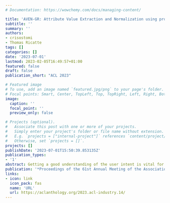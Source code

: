```yaml
---
# Documentation: https://wowchemy.com/docs/managing-content/

title: 'AVEN-GR: Attribute Value Extraction and Normalization using product GRaphs'
subtitle: ''
summary: ''
authors:
- crisostomi
- Thomas Ricatte
tags: []
categories: []
date: '2023-07-01'
lastmod: 2023-02-05T16:49:57+01:00
featured: false
draft: false
publication_short: "ACL 2023"

# Featured image
# To use, add an image named `featured.jpg/png` to your page's folder.
# Focal points: Smart, Center, TopLeft, Top, TopRight, Left, Right, BottomLeft, Bottom, BottomRight.
image:
  caption: ''
  focal_point: ''
  preview_only: false

# Projects (optional).
#   Associate this post with one or more of your projects.
#   Simply enter your project's folder or file name without extension.
#   E.g. `projects = ["internal-project"]` references `content/project/deep-learning/index.md`.
#   Otherwise, set `projects = []`.
projects: []
publishDate: '2023-07-01T15:50:39.853135Z'
publication_types:
- '1'
abstract: Getting a good understanding of the user intent is vital for e-commerce applications to surface the right product to a given customer query. Query Understanding (QU) systems are essential for this purpose, and many e-commerce providers are working on complex solutions that need to be data efficient and able to capture early emerging market trends. Query Attribute Understanding (QAU) is a sub-component of QU that involves extracting named attributes from user queries and linking them to existing e-commerce entities such as brand, material, color, etc. While extracting named entities from text has been extensively explored in the literature, QAU requires specific attention due to the nature of the queries, which are often short, noisy, ambiguous, and constantly evolving. This paper makes three contributions to QAU. First, we propose a novel end-to-end approach that jointly solves Named Entity Recognition (NER) and Entity Linking (NEL) and enables open-world reasoning for QAU. Second, we introduce a novel method for utilizing product graphs to enhance the representation of query entities. Finally, we present a new dataset constructed from public sources that can be used to evaluate the performance of future QAU systems.
publication: '*Proceedings of the 61st Annual Meeting of the Association for Computational Linguistics (Volume 5: Industry Track)*'
links:
- icon: link
  icon_pack: fas
  name: 'URL'
  url: https://aclanthology.org/2023.acl-industry.14/
---
```


